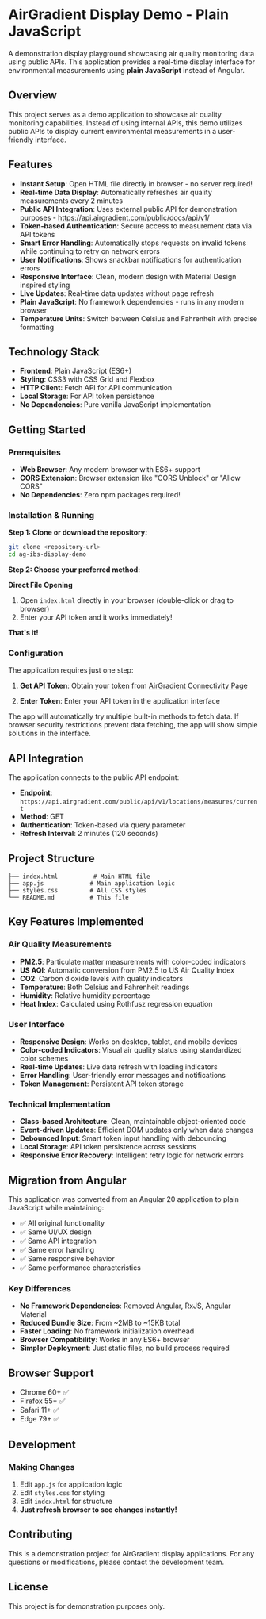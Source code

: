 # AirGradient Display Demo - Plain JavaScript

A demonstration display playground showcasing air quality monitoring data using public APIs. This application provides a real-time display interface for environmental measurements using **plain JavaScript** instead of Angular.

## Overview

This project serves as a demo application to showcase air quality monitoring capabilities. Instead of using internal APIs, this demo utilizes public APIs to display current environmental measurements in a user-friendly interface.

## Features

- **Instant Setup**: Open HTML file directly in browser - no server required!
- **Real-time Data Display**: Automatically refreshes air quality measurements every 2 minutes
- **Public API Integration**: Uses external public API for demonstration purposes - https://api.airgradient.com/public/docs/api/v1/
- **Token-based Authentication**: Secure access to measurement data via API tokens
- **Smart Error Handling**: Automatically stops requests on invalid tokens while continuing to retry on network errors
- **User Notifications**: Shows snackbar notifications for authentication errors
- **Responsive Interface**: Clean, modern design with Material Design inspired styling
- **Live Updates**: Real-time data updates without page refresh
- **Plain JavaScript**: No framework dependencies - runs in any modern browser
- **Temperature Units**: Switch between Celsius and Fahrenheit with precise formatting

## Technology Stack

- **Frontend**: Plain JavaScript (ES6+)
- **Styling**: CSS3 with CSS Grid and Flexbox
- **HTTP Client**: Fetch API for API communication
- **Local Storage**: For API token persistence
- **No Dependencies**: Pure vanilla JavaScript implementation

## Getting Started

### Prerequisites

- **Web Browser**: Any modern browser with ES6+ support
- **CORS Extension**: Browser extension like "CORS Unblock" or "Allow CORS"
- **No Dependencies**: Zero npm packages required!

### Installation & Running

**Step 1: Clone or download the repository:**
```bash
git clone <repository-url>
cd ag-ibs-display-demo
```

**Step 2: Choose your preferred method:**

**Direct File Opening**
1. Open `index.html` directly in your browser (double-click or drag to browser)
2. Enter your API token and it works immediately!


**That's it!**

### Configuration

The application requires just one step:

1. **Get API Token**: Obtain your token from [AirGradient Connectivity Page](https://app.airgradient.com/settings/place?tab=4)

2. **Enter Token**: Enter your API token in the application interface

The app will automatically try multiple built-in methods to fetch data. If browser security restrictions prevent data fetching, the app will show simple solutions in the interface.

## API Integration

The application connects to the public API endpoint:
- **Endpoint**: `https://api.airgradient.com/public/api/v1/locations/measures/current`
- **Method**: GET
- **Authentication**: Token-based via query parameter
- **Refresh Interval**: 2 minutes (120 seconds)

## Project Structure

```
├── index.html          # Main HTML file
├── app.js             # Main application logic
├── styles.css         # All CSS styles
└── README.md          # This file
```

## Key Features Implemented

### Air Quality Measurements
- **PM2.5**: Particulate matter measurements with color-coded indicators
- **US AQI**: Automatic conversion from PM2.5 to US Air Quality Index
- **CO2**: Carbon dioxide levels with quality indicators
- **Temperature**: Both Celsius and Fahrenheit readings
- **Humidity**: Relative humidity percentage
- **Heat Index**: Calculated using Rothfusz regression equation

### User Interface
- **Responsive Design**: Works on desktop, tablet, and mobile devices
- **Color-coded Indicators**: Visual air quality status using standardized color schemes
- **Real-time Updates**: Live data refresh with loading indicators
- **Error Handling**: User-friendly error messages and notifications
- **Token Management**: Persistent API token storage

### Technical Implementation
- **Class-based Architecture**: Clean, maintainable object-oriented code
- **Event-driven Updates**: Efficient DOM updates only when data changes
- **Debounced Input**: Smart token input handling with debouncing
- **Local Storage**: API token persistence across sessions
- **Responsive Error Recovery**: Intelligent retry logic for network errors

## Migration from Angular

This application was converted from an Angular 20 application to plain JavaScript while maintaining:
- ✅ All original functionality
- ✅ Same UI/UX design
- ✅ Same API integration
- ✅ Same error handling
- ✅ Same responsive behavior
- ✅ Same performance characteristics

### Key Differences
- **No Framework Dependencies**: Removed Angular, RxJS, Angular Material
- **Reduced Bundle Size**: From ~2MB to ~15KB total
- **Faster Loading**: No framework initialization overhead
- **Browser Compatibility**: Works in any ES6+ browser
- **Simpler Deployment**: Just static files, no build process required

## Browser Support

- Chrome 60+ ✅
- Firefox 55+ ✅
- Safari 11+ ✅
- Edge 79+ ✅

## Development

### Making Changes

1. Edit `app.js` for application logic
2. Edit `styles.css` for styling
3. Edit `index.html` for structure
4. **Just refresh browser to see changes instantly!**

## Contributing

This is a demonstration project for AirGradient display applications. 
For any questions or modifications, please contact the development team.

## License

This project is for demonstration purposes only.